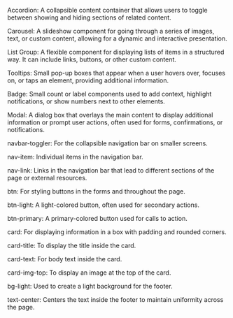 Accordion:
A collapsible content container that allows users to toggle between showing and hiding sections of related content.

Carousel:
A slideshow component for going through a series of images, text, or custom content, allowing for a dynamic and interactive presentation.

List Group:
A flexible component for displaying lists of items in a structured way. It can include links, buttons, or other custom content.

Tooltips:
Small pop-up boxes that appear when a user hovers over, focuses on, or taps an element, providing additional information.

Badge:
Small count or label components used to add context, highlight notifications, or show numbers next to other elements.

Modal:
A dialog box that overlays the main content to display additional information or prompt user actions, often used for forms, confirmations, or notifications.

navbar-toggler:
 For the collapsible navigation bar on smaller screens.

nav-item: 
Individual items in the navigation bar.

nav-link: 
Links in the navigation bar that lead to different sections of the page or external resources.

btn:
 For styling buttons in the forms and throughout the page.

btn-light: 
A light-colored button, often used for secondary actions.

btn-primary:
 A primary-colored button used for calls to action.

card:
For displaying information in a box with padding and rounded corners.

card-title: 
To display the title inside the card.

card-text: 
For body text inside the card.

card-img-top:
 To display an image at the top of the card.

 bg-light: 
 Used to create a light background for the footer.

text-center: 
Centers the text inside the footer to maintain uniformity across the page.